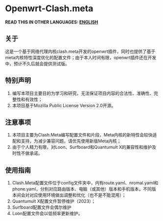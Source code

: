 # Openwrt-Clash.meta

**READ THIS IN OTHER LANGUAGES: [ENGLISH](README.md)**

## 关于
这是一个基于网络代理内核clash.meta开发的openwrt插件，同时也提供了基于meta内核特性深度优化的配置文件；由于本人时间有限，openwrt插件还在开发中，预计不久后就会提供测试版。

## 特别声明
1. 编写本项目主要目的为学习和研究，无法保证项目内容的合法性、准确性、完整性和有效性；
2. 本项目基于Mozilla Public License Version 2.0开源。

## 注意事项
1. 本项目主要为Clash.Meta编写配置文件和片段，Meta内核的新特性会较快适配和支持，为减少兼容问题，请优先使用新版Meta内核；
2. 由于个人精力有限，对Loon、Surfboard和Quantumult X的兼容性和维护及时性不做承诺。

## 使用指南
1. Clash.Meta配置文件位于config文件夹中，内有route.yaml、nromal.yaml和phone.yaml，分别对应路由版本、电脑（或其他）版本和手机版本，不同版本间会对对应使用环境做出调整和优化（也不是不能混用）；
2. Quantumult X配置文件暂停维护（2023）；
3. Surfboard配置文件会偶尔维护
4. Loon配置文件会以低频率更新维护。
